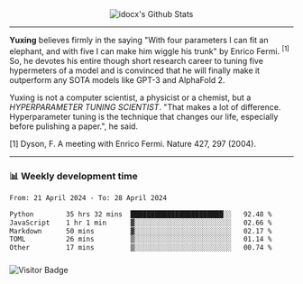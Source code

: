 <div align="center">
    <img align="center" src="https://github-readme-stats.vercel.app/api?username=idocx&show_icons=true&count_private=true&hide_border=true" alt="idocx's Github Stats"></img>
</div>

---

**Yuxing** believes firmly in the saying "With four parameters I can fit an elephant, and with five I can make him wiggle his trunk" by Enrico Fermi. <sup>[1]</sup> So, he devotes his entire though short research career to tuning five hypermeters of a model and is convinced that he will finally make it outperform any SOTA models like GPT-3 and AlphaFold 2.

Yuxing is not a computer scientist, a physicist or a chemist, but a *HYPERPARAMETER TUNING SCIENTIST*. "That makes a lot of difference. Hyperparameter tuning is the technique that changes our life, especially before pulishing a paper.", he said.

[1] Dyson, F. A meeting with Enrico Fermi. Nature 427, 297 (2004).


---

### 📊 Weekly development time
<!--START_SECTION:waka-->

```txt
From: 21 April 2024 - To: 28 April 2024

Python        35 hrs 32 mins  ███████████████████████░░   92.48 %
JavaScript    1 hr 1 min      ▓░░░░░░░░░░░░░░░░░░░░░░░░   02.66 %
Markdown      50 mins         ▓░░░░░░░░░░░░░░░░░░░░░░░░   02.17 %
TOML          26 mins         ▒░░░░░░░░░░░░░░░░░░░░░░░░   01.14 %
Other         17 mins         ▒░░░░░░░░░░░░░░░░░░░░░░░░   00.74 %
```

<!--END_SECTION:waka-->

### 

![Visitor Badge](https://visitor-badge.laobi.icu/badge?page_id=idocx.idocx)